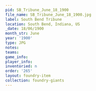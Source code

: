 ```yaml
---
pid: SB_Tribune_June_18_1900
file_name: SB_Tribune_June_18_1900.jpg
label: South Bend Tribune
location: South Bend, Indiana, US
_date: 18/06/1900
month_str: June
year: '1900'
type: JPG
notes: 
teams: 
game_info: 
player_info: 
inventoried: n
order: '265'
layout: foundry-item
collection: foundry-giants
---
```

